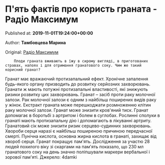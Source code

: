 
# П'ять фактів про користь граната - Радіо Максимум

Published at: **2019-11-01T19:24:00+00:00**

Author: **Тамбовцева Марина**

Original: [Радіо Максимум](https://maximum.fm/pyat-faktiv-pro-korist-granata_n168909)


        Плоди граната вживають в їжу в сирому вигляді, в приготованих стравах, напоях і для отримання гранатового соку. Чим же такий корисний гранат?
      
Гранат має вражаючий протизапальний ефект. Хронічне запалення будь-якого органу призводить до розвитку серйозних захворювань. Гранати ж мають потужні протизапальні властивості, які знижують ризики розвитку цих захворювань.
Гранат – засіб проти раку молочної залози. Рак молочної залози є одним з найбільш поширених видів раку у жінок. Екстракт граната може перешкоджати розмноженню клітин раку молочної залози.
Гранат може знизити кров'яний тиск. Гранат допомагає в боротьбі з артритом і болем в суглобах. Рослинні сполуки в гранаті мають протизапальну дію і допомагають в лікуванні артриту.
Гранатовий сік може знизити ризик серцево-судинних захворювань. Хвороби серця наразі є найбільш поширеною причиною передчасної смерті. Пунічна кислота, основна жирна кислота в гранаті, захищає від хвороб серця.
Гранат покращує пам'ять. Дослідження за участю 28 людей похилого віку зі скаргами на пам'ять показало, що 230 мл гранатового соку на день значно поліпшували маркери вербальної і зорової пам'яті.
Джерело: 4damki
